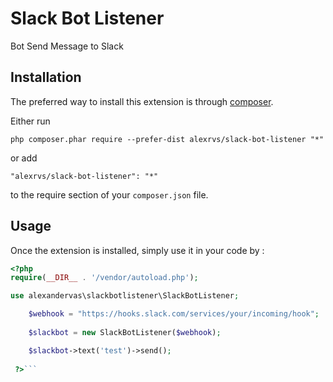Slack Bot Listener
============
Bot Send Message to Slack

Installation
------------

The preferred way to install this extension is through [composer](http://getcomposer.org/download/).

Either run

```
php composer.phar require --prefer-dist alexrvs/slack-bot-listener "*"
```

or add

```
"alexrvs/slack-bot-listener": "*"
```

to the require section of your `composer.json` file.


Usage
-----

Once the extension is installed, simply use it in your code by  :

```php
<?php
require(__DIR__ . '/vendor/autoload.php');

use alexandervas\slackbotlistener\SlackBotListener;

    $webhook = "https://hooks.slack.com/services/your/incoming/hook";
    
    $slackbot = new SlackBotListener($webhook);

    $slackbot->text('test')->send();
	
 ?>```
